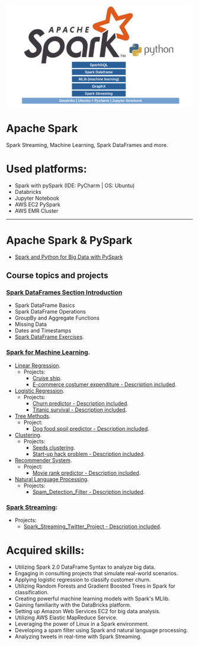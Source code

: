 ![Screenshot from 2023-03-01 13-23-32.png](ApacheSpark.png)
# Apache Spark
Spark Streaming, Machine Learning, Spark DataFrames and more.

# Used platforms:
+ Spark with pySpark (IDE: PyCharm | OS: Ubuntu)
+ Databricks
+ Jupyter Notebook
+ AWS EC2 PySpark
+ AWS EMR Cluster

---

# Apache Spark & PySpark
+ [Spark and Python for Big Data with PySpark](https://www.udemy.com/course/spark-and-python-for-big-data-with-pyspark/)

## Course topics and projects
### [Spark DataFrames Section Introduction](https://github.com/Tiago-B-C-Reis/Apache_Spark/tree/main/Apache_Spark_Dataframe_exercises)
  + Spark DataFrame Basics
  + Spark DataFrame Operations
  + GroupBy and Aggregate Functions
  + Missing Data
  + Dates and Timestamps
  + [Spark DataFrame Exercises](https://github.com/Tiago-B-C-Reis/Apache_Spark/tree/main/Apache_Spark_Dataframe_exercises/Spark_DataFrames_Exercises).

### [Spark for Machine Learning](https://github.com/Tiago-B-C-Reis/Apache_Spark/tree/main/Spark_for_Machine_Learning).
+ [Linear Regression](https://github.com/Tiago-B-C-Reis/Apache_Spark/tree/main/Spark_for_Machine_Learning/Linear_Regression).
  + Projects:
    + [Cruise ship](https://github.com/Tiago-B-C-Reis/Apache_Spark/tree/main/Spark_for_Machine_Learning/Linear_Regression/Project/Cruise_Ship).
    + [E-commerce costumer expenditure - Description included](https://github.com/Tiago-B-C-Reis/Apache_Spark/tree/main/Spark_for_Machine_Learning/Linear_Regression/Project/E_Commerce_Costumer_Expenditure).
+ [Logistic Regression](https://github.com/Tiago-B-C-Reis/Apache_Spark/tree/main/Spark_for_Machine_Learning/Logistic_Regression).
  + Projects:
    + [Churn predictor - Description included](https://github.com/Tiago-B-C-Reis/Apache_Spark/tree/main/Spark_for_Machine_Learning/Logistic_Regression/Project/Churn_Predictor).
    + [Titanic survival - Description included](https://github.com/Tiago-B-C-Reis/Apache_Spark/tree/main/Spark_for_Machine_Learning/Logistic_Regression/Project/Titanic_Survival).
+ [Tree Methods](https://github.com/Tiago-B-C-Reis/Apache_Spark/tree/main/Spark_for_Machine_Learning/Tree_Methods).
  + Project:
    + [Dog food spoil predictor - Description included](https://github.com/Tiago-B-C-Reis/Apache_Spark/tree/main/Spark_for_Machine_Learning/Tree_Methods/Project).
+ [Clustering](https://github.com/Tiago-B-C-Reis/Apache_Spark/tree/main/Spark_for_Machine_Learning/Clustering).
  + Projects:
    + [Seeds clustering](https://github.com/Tiago-B-C-Reis/Apache_Spark/tree/main/Spark_for_Machine_Learning/Clustering/Project/Seeds_Clustering).
    + [Start-up hack problem - Description included](https://github.com/Tiago-B-C-Reis/Apache_Spark/tree/main/Spark_for_Machine_Learning/Clustering/Project/Start_Up_Hack_Problem).
+ [Recommender System](https://github.com/Tiago-B-C-Reis/Apache_Spark/tree/main/Spark_for_Machine_Learning/Recommender_Systems).
  + Project:
    + [Movie rank predictor - Description included](https://github.com/Tiago-B-C-Reis/Apache_Spark/tree/main/Spark_for_Machine_Learning/Recommender_Systems/Project).
+ [Natural Language Processing](https://github.com/Tiago-B-C-Reis/Apache_Spark/tree/main/Spark_for_Machine_Learning/Natural_Language_Processing).
  + Projects:
    + [Spam_Detection_Filter - Description included](https://github.com/Tiago-B-C-Reis/Apache_Spark/tree/main/Spark_for_Machine_Learning/Natural_Language_Processing/Project).

### [Spark Streaming](https://github.com/Tiago-B-C-Reis/Apache_Spark/tree/main/Spark%20Streaming):
  + Projects:
    + [Spark_Streaming_Twitter_Project - Description included](https://github.com/Tiago-B-C-Reis/Apache_Spark/tree/main/Spark%20Streaming/Spark_Streaming_Twitter_Project).


# Acquired skills:
+ Utilizing Spark 2.0 DataFrame Syntax to analyze big data.
+ Engaging in consulting projects that simulate real-world scenarios.
+ Applying logistic regression to classify customer churn.
+ Utilizing Random Forests and Gradient Boosted Trees in Spark for classification.
+ Creating powerful machine learning models with Spark's MLlib.
+ Gaining familiarity with the DataBricks platform.
+ Setting up Amazon Web Services EC2 for big data analysis.
+ Utilizing AWS Elastic MapReduce Service.
+ Leveraging the power of Linux in a Spark environment.
+ Developing a spam filter using Spark and natural language processing.
+ Analyzing tweets in real-time with Spark Streaming.

